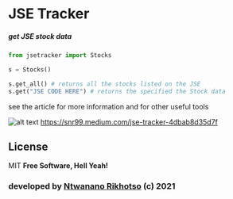 # JSE Tracker

##### get JSE stock data

###

###

```python
from jsetracker import Stocks

s = Stocks()

s.get_all() # returns all the stocks listed on the JSE
s.get("JSE CODE HERE") # returns the specified the Stock data
```

see the article for more information and for other useful tools

![alt text](https://miro.medium.com/max/2160/1*psYl0y9DUzZWtHzFJLIvTw.png)
https://snr99.medium.com/jse-tracker-4dbab8d35d7f

## License

MIT
**Free Software, Hell Yeah!**

### developed by [Ntwanano Rikhotso](http://ntwanano.me) (c) 2021
